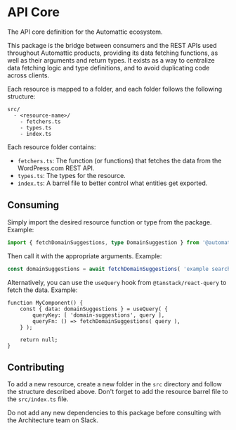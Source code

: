 # API Core

The API core definition for the Automattic ecosystem.

This package is the bridge between consumers and the REST APIs used throughout Automattic products, providing its data fetching functions, as well as their arguments and return types. It exists as a way to centralize data fetching logic and type definitions, and to avoid duplicating code across clients.

Each resource is mapped to a folder, and each folder follows the following structure:

```
src/
  - <resource-name>/
    - fetchers.ts
    - types.ts
    - index.ts
```

Each resource folder contains:

- `fetchers.ts`: The function (or functions) that fetches the data from the WordPress.com REST API.
- `types.ts`: The types for the resource.
- `index.ts`: A barrel file to better control what entities get exported.

## Consuming

Simply import the desired resource function or type from the package. Example:

```ts
import { fetchDomainSuggestions, type DomainSuggestion } from '@automattic/api-core';
```

Then call it with the appropriate arguments. Example:

```ts
const domainSuggestions = await fetchDomainSuggestions( 'example search' );
```

Alternatively, you can use the `useQuery` hook from `@tanstack/react-query` to fetch the data. Example:

```tsx
function MyComponent() {
	const { data: domainSuggestions } = useQuery( {
		queryKey: [ 'domain-suggestions', query ],
		queryFn: () => fetchDomainSuggestions( query ),
	} );

	return null;
}
```

## Contributing

To add a new resource, create a new folder in the `src` directory and follow the structure described above. Don't forget to add the resource barrel file to the `src/index.ts` file.

Do not add any new dependencies to this package before consulting with the Architecture team on Slack.
